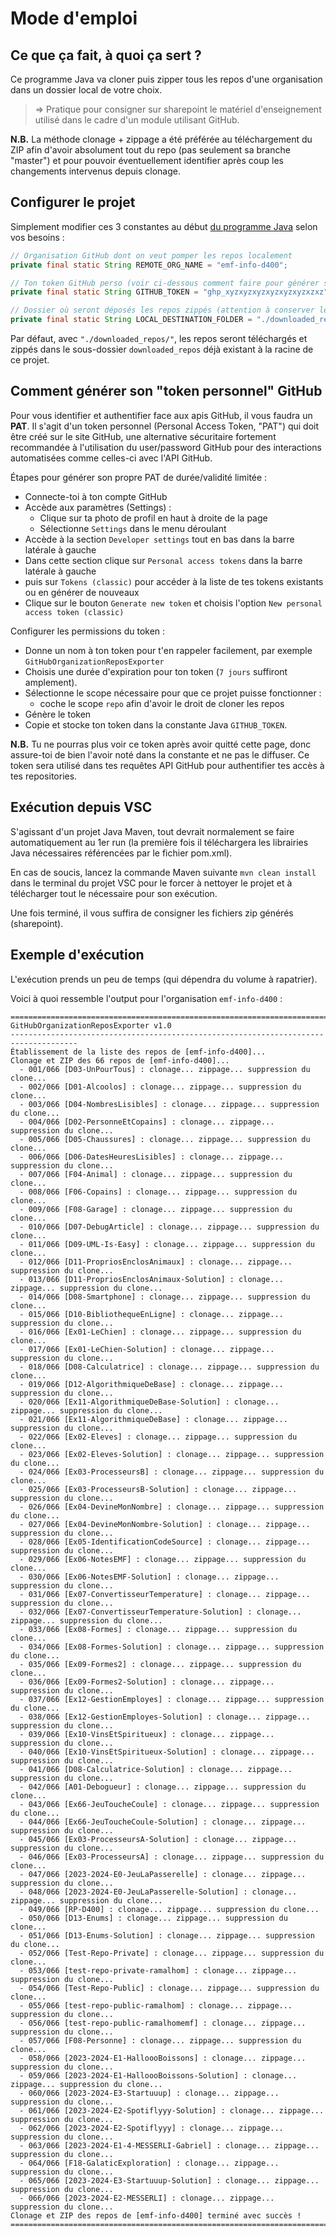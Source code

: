# Mode d'emploi

## Ce que ça fait, à quoi ça sert ?

Ce programme Java va cloner puis zipper tous les repos d'une organisation dans un dossier local de votre choix.  
> => Pratique pour consigner sur sharepoint le matériel d'enseignement utilisé dans le cadre d'un module utilisant GitHub.

**N.B.** La méthode clonage + zippage a été préférée au téléchargement du ZIP afin d'avoir absolument tout du repo (pas seulement sa branche "master") et pour pouvoir éventuellement identifier après coup les changements intervenus depuis clonage.

## Configurer le projet

Simplement modifier ces 3 constantes au début [du programme Java](/src/main/java/edu/ch/fr/emf/fri/GitHubOrganizationReposExporter.java) selon vos besoins :

```java
// Organisation GitHub dont on veut pomper les repos localement
private final static String REMOTE_ORG_NAME = "emf-info-d400";

// Ton token GitHub perso (voir ci-dessous comment faire pour générer son "token personnel" GitHub)
private final static String GITHUB_TOKEN = "ghp_xyzxyzxyzxyzxyzxyzxzxz";

// Dossier où seront déposés les repos zippés (attention à conserver le / final !)
private final static String LOCAL_DESTINATION_FOLDER = "./downloaded_repos/";
```

Par défaut, avec `"./downloaded_repos/"`, les repos seront téléchargés et zippés dans le sous-dossier `downloaded_repos` déjà existant à la racine de ce projet.

## Comment générer son "token personnel" GitHub

Pour vous identifier et authentifier face aux apis GitHub, il vous faudra un **PAT**. Il s'agit d'un token personnel (Personal Access Token, "PAT") qui doit être créé sur le site GitHub, une alternative sécuritaire fortement recommandée à l'utilisation du user/password GitHub pour des interactions automatisées comme celles-ci avec l'API GitHub.

Étapes pour générer son propre PAT de durée/validité limitée :

- Connecte-toi à ton compte GitHub
- Accède aux paramètres (Settings) :
  - Clique sur ta photo de profil en haut à droite de la page
  - Sélectionne `Settings` dans le menu déroulant
- Accède à la section `Developer settings` tout en bas dans la barre latérale à gauche
- Dans cette section clique sur `Personal access tokens` dans la barre latérale à gauche
- puis sur `Tokens (classic)` pour accéder à la liste de tes tokens existants ou en générer de nouveaux
- Clique sur le bouton `Generate new token` et choisis l'option `New personal access token (classic)`

Configurer les permissions du token :

- Donne un nom à ton token pour t'en rappeler facilement, par exemple `GitHubOrganizationReposExporter`
- Choisis une durée d'expiration pour ton token (`7 jours` suffiront amplement).
- Sélectionne le scope nécessaire pour que ce projet puisse fonctionner :
  - coche le scope `repo` afin d'avoir le droit de cloner les repos
- Génère le token
- Copie et stocke ton token dans la constante Java `GITHUB_TOKEN`.

**N.B.** Tu ne pourras plus voir ce token après avoir quitté cette page, donc assure-toi de bien l'avoir noté dans la constante et ne pas le diffuser. Ce token sera utilisé dans tes requêtes API GitHub pour authentifier tes accès à tes repositories.

## Exécution depuis VSC

S'agissant d'un projet Java Maven, tout devrait normalement se faire automatiquement au 1er run (la première fois il téléchargera les librairies Java nécessaires référencées par le fichier pom.xml).

En cas de soucis, lancez la commande Maven suivante `mvn clean install` dans le terminal du projet VSC pour le forcer à nettoyer le projet et à télécharger tout le nécessaire pour son exécution.

Une fois terminé, il vous suffira de consigner les fichiers zip générés (sharepoint).

## Exemple d'exécution

L'exécution prends un peu de temps (qui dépendra du volume à rapatrier).

Voici à quoi ressemble l'output pour l'organisation `emf-info-d400` :

```text
=====================================================================================
GitHubOrganizationReposExporter v1.0 
-------------------------------------------------------------------------------------
Établissement de la liste des repos de [emf-info-d400]...
Clonage et ZIP des 66 repos de [emf-info-d400]...
  - 001/066 [D03-UnPourTous] : clonage... zippage... suppression du clone...
  - 002/066 [D01-Alcoolos] : clonage... zippage... suppression du clone...
  - 003/066 [D04-NombresLisibles] : clonage... zippage... suppression du clone...
  - 004/066 [D02-PersonneEtCopains] : clonage... zippage... suppression du clone...
  - 005/066 [D05-Chaussures] : clonage... zippage... suppression du clone...
  - 006/066 [D06-DatesHeuresLisibles] : clonage... zippage... suppression du clone...
  - 007/066 [F04-Animal] : clonage... zippage... suppression du clone...
  - 008/066 [F06-Copains] : clonage... zippage... suppression du clone...
  - 009/066 [F08-Garage] : clonage... zippage... suppression du clone...
  - 010/066 [D07-DebugArticle] : clonage... zippage... suppression du clone...
  - 011/066 [D09-UML-Is-Easy] : clonage... zippage... suppression du clone...
  - 012/066 [D11-PropriosEnclosAnimaux] : clonage... zippage... suppression du clone...
  - 013/066 [D11-PropriosEnclosAnimaux-Solution] : clonage... zippage... suppression du clone...
  - 014/066 [D08-Smartphone] : clonage... zippage... suppression du clone...
  - 015/066 [D10-BibliothequeEnLigne] : clonage... zippage... suppression du clone...
  - 016/066 [Ex01-LeChien] : clonage... zippage... suppression du clone...
  - 017/066 [Ex01-LeChien-Solution] : clonage... zippage... suppression du clone...
  - 018/066 [D08-Calculatrice] : clonage... zippage... suppression du clone...
  - 019/066 [D12-AlgorithmiqueDeBase] : clonage... zippage... suppression du clone...
  - 020/066 [Ex11-AlgorithmiqueDeBase-Solution] : clonage... zippage... suppression du clone...
  - 021/066 [Ex11-AlgorithmiqueDeBase] : clonage... zippage... suppression du clone...
  - 022/066 [Ex02-Eleves] : clonage... zippage... suppression du clone...
  - 023/066 [Ex02-Eleves-Solution] : clonage... zippage... suppression du clone...
  - 024/066 [Ex03-ProcesseursB] : clonage... zippage... suppression du clone...
  - 025/066 [Ex03-ProcesseursB-Solution] : clonage... zippage... suppression du clone...
  - 026/066 [Ex04-DevineMonNombre] : clonage... zippage... suppression du clone...
  - 027/066 [Ex04-DevineMonNombre-Solution] : clonage... zippage... suppression du clone...
  - 028/066 [Ex05-IdentificationCodeSource] : clonage... zippage... suppression du clone...
  - 029/066 [Ex06-NotesEMF] : clonage... zippage... suppression du clone...
  - 030/066 [Ex06-NotesEMF-Solution] : clonage... zippage... suppression du clone...
  - 031/066 [Ex07-ConvertisseurTemperature] : clonage... zippage... suppression du clone...
  - 032/066 [Ex07-ConvertisseurTemperature-Solution] : clonage... zippage... suppression du clone...
  - 033/066 [Ex08-Formes] : clonage... zippage... suppression du clone...
  - 034/066 [Ex08-Formes-Solution] : clonage... zippage... suppression du clone...
  - 035/066 [Ex09-Formes2] : clonage... zippage... suppression du clone...
  - 036/066 [Ex09-Formes2-Solution] : clonage... zippage... suppression du clone...
  - 037/066 [Ex12-GestionEmployes] : clonage... zippage... suppression du clone...
  - 038/066 [Ex12-GestionEmployes-Solution] : clonage... zippage... suppression du clone...
  - 039/066 [Ex10-VinsEtSpiritueux] : clonage... zippage... suppression du clone...
  - 040/066 [Ex10-VinsEtSpiritueux-Solution] : clonage... zippage... suppression du clone...
  - 041/066 [D08-Calculatrice-Solution] : clonage... zippage... suppression du clone...
  - 042/066 [A01-Debogueur] : clonage... zippage... suppression du clone...
  - 043/066 [Ex66-JeuToucheCoule] : clonage... zippage... suppression du clone...
  - 044/066 [Ex66-JeuToucheCoule-Solution] : clonage... zippage... suppression du clone...
  - 045/066 [Ex03-ProcesseursA-Solution] : clonage... zippage... suppression du clone...
  - 046/066 [Ex03-ProcesseursA] : clonage... zippage... suppression du clone...
  - 047/066 [2023-2024-E0-JeuLaPasserelle] : clonage... zippage... suppression du clone...
  - 048/066 [2023-2024-E0-JeuLaPasserelle-Solution] : clonage... zippage... suppression du clone...
  - 049/066 [RP-D400] : clonage... zippage... suppression du clone...
  - 050/066 [D13-Enums] : clonage... zippage... suppression du clone...
  - 051/066 [D13-Enums-Solution] : clonage... zippage... suppression du clone...
  - 052/066 [Test-Repo-Private] : clonage... zippage... suppression du clone...
  - 053/066 [test-repo-private-ramalhom] : clonage... zippage... suppression du clone...
  - 054/066 [Test-Repo-Public] : clonage... zippage... suppression du clone...
  - 055/066 [test-repo-public-ramalhom] : clonage... zippage... suppression du clone...
  - 056/066 [test-repo-public-ramalhomemf] : clonage... zippage... suppression du clone...
  - 057/066 [F08-Personne] : clonage... zippage... suppression du clone...
  - 058/066 [2023-2024-E1-HalloooBoissons] : clonage... zippage... suppression du clone...
  - 059/066 [2023-2024-E1-HalloooBoissons-Solution] : clonage... zippage... suppression du clone...
  - 060/066 [2023-2024-E3-Startuuup] : clonage... zippage... suppression du clone...
  - 061/066 [2023-2024-E2-Spotiflyyy-Solution] : clonage... zippage... suppression du clone...
  - 062/066 [2023-2024-E2-Spotiflyyy] : clonage... zippage... suppression du clone...
  - 063/066 [2023-2024-E1-4-MESSERLI-Gabriel] : clonage... zippage... suppression du clone...
  - 064/066 [F18-GalaticExploration] : clonage... zippage... suppression du clone...
  - 065/066 [2023-2024-E3-Startuuup-Solution] : clonage... zippage... suppression du clone...
  - 066/066 [2023-2024-E2-MESSERLI] : clonage... zippage... suppression du clone...
Clonage et ZIP des repos de [emf-info-d400] terminé avec succès !
=====================================================================================
```
